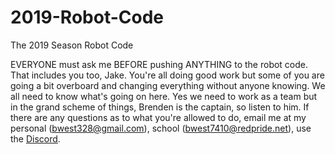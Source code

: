# 2019-Robot-Code
The 2019 Season Robot Code


EVERYONE must ask me BEFORE pushing ANYTHING to the robot code.  That includes you too, Jake.
You're all doing good work but some of you are going a bit overboard and changing everything without anyone knowing.
We all need to know what's going on here.
Yes we need to work as a team but in the grand scheme of things, Brenden is the captain, so listen to him.
If there are any questions as to what you're allowed to do, email me at my personal (bwest328@gmail.com), school (bwest7410@redpride.net), use the [Discord](https://discord.gg/q6gphDh).
